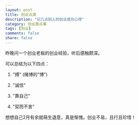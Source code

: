 ```yaml
---
layout: post
title: 创业点滴
description: "记几点别人的创业成功心得"
category: 创业那点事
tags: [创业]
comments: false
share: false
---
```


昨晚问一个创业老板的创业经验，听后感触颇深。

可以总结为以下四点：

1. "搏" (赌博的"博")

2. "诚信"

3. "靠自己"

4. "契而不舍"

想想自己2月有余就萌生退意，真是惭愧。创业不易，且行且珍惜！
